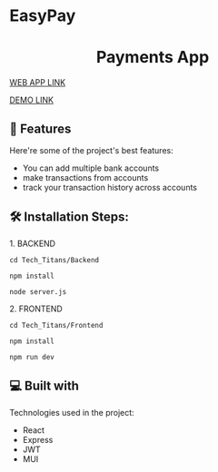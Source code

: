 # EasyPay

<h1 align="center" id="title">Payments App</h1>

[WEB APP LINK](https://easyypay.netlify.app/)

[DEMO LINK](https://www.linkedin.com/posts/mukul-nayak-973014220_easypay-mern-paymentdashboard-activity-7183042611891372033-aJxE?utm_source=share&utm_medium=member_android)
  
<h2>🧐 Features</h2>

Here're some of the project's best features:

*   You can add multiple bank accounts
*   make transactions from accounts
*   track your transaction history across accounts

<h2>🛠️ Installation Steps:</h2>

<p>1. BACKEND</p>

```
cd Tech_Titans/Backend
```

```
npm install
```

```
node server.js
```

<p>2. FRONTEND</p>

```
cd Tech_Titans/Frontend
```

```
npm install
```

```
npm run dev
```

  
  
<h2>💻 Built with</h2>

Technologies used in the project:

*   React
*   Express
*   JWT
*   MUI
